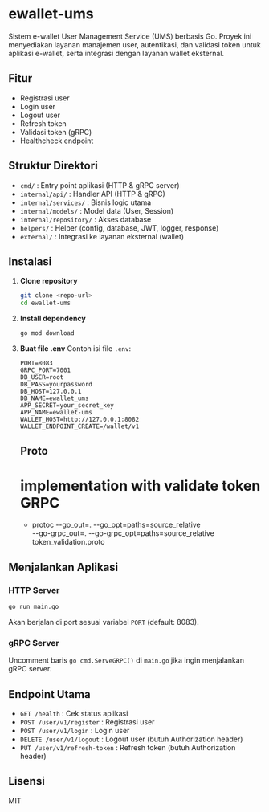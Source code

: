 # ewallet-ums

Sistem e-wallet User Management Service (UMS) berbasis Go. Proyek ini menyediakan layanan manajemen user, autentikasi, dan validasi token untuk aplikasi e-wallet, serta integrasi dengan layanan wallet eksternal.

## Fitur

- Registrasi user
- Login user
- Logout user
- Refresh token
- Validasi token (gRPC)
- Healthcheck endpoint

## Struktur Direktori

- `cmd/` : Entry point aplikasi (HTTP & gRPC server)
- `internal/api/` : Handler API (HTTP & gRPC)
- `internal/services/` : Bisnis logic utama
- `internal/models/` : Model data (User, Session)
- `internal/repository/` : Akses database
- `helpers/` : Helper (config, database, JWT, logger, response)
- `external/` : Integrasi ke layanan eksternal (wallet)

## Instalasi

1. **Clone repository**
   ```bash
   git clone <repo-url>
   cd ewallet-ums
   ```
2. **Install dependency**
   ```bash
   go mod download
   ```
3. **Buat file .env**
   Contoh isi file `.env`:

   ```env
   PORT=8083
   GRPC_PORT=7001
   DB_USER=root
   DB_PASS=yourpassword
   DB_HOST=127.0.0.1
   DB_NAME=ewallet_ums
   APP_SECRET=your_secret_key
   APP_NAME=ewallet-ums
   WALLET_HOST=http://127.0.0.1:8082
   WALLET_ENDPOINT_CREATE=/wallet/v1
   ```

   ## Proto

   # implementation with validate token GRPC

   - protoc --go_out=. --go_opt=paths=source_relative \
     --go-grpc_out=. --go-grpc_opt=paths=source_relative \
     token_validation.proto

## Menjalankan Aplikasi

### HTTP Server

```bash
go run main.go
```

Akan berjalan di port sesuai variabel `PORT` (default: 8083).

### gRPC Server

Uncomment baris `go cmd.ServeGRPC()` di `main.go` jika ingin menjalankan gRPC server.

## Endpoint Utama

- `GET /health` : Cek status aplikasi
- `POST /user/v1/register` : Registrasi user
- `POST /user/v1/login` : Login user
- `DELETE /user/v1/logout` : Logout user (butuh Authorization header)
- `PUT /user/v1/refresh-token` : Refresh token (butuh Authorization header)

## Lisensi

MIT
